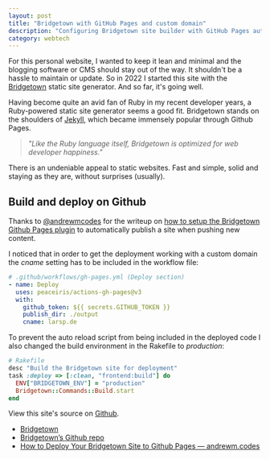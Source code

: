 ```yaml
---
layout: post
title: "Bridgetown with GitHub Pages and custom domain"
description: "Configuring Bridgetown site builder with GitHub Pages auto-deployment."
category: webtech
---
```


For this personal website, I wanted to keep it lean and minimal and the blogging software or CMS should stay out of the way. It shouldn't be a hassle to maintain or update. So in 2022 I started this site with the [Bridgetown](https://www.bridgetownrb.com/) static site generator. And so far, it's going well.

Having become quite an avid fan of Ruby in my recent developer years, a Ruby-powered static site generator seems a good fit. Bridgetown stands on the shoulders of [Jekyll](https://jekyllrb.com/), which became immensely popular through Github Pages.

> _"Like the Ruby language itself, Bridgetown is optimized for web developer happiness."_

There is an undeniable appeal to static websites. Fast and simple, solid and staying as they are, without surprises (usually).

## Build and deploy on Github

Thanks to [@andrewmcodes](https://ruby.social/@andrewmcodes/) for the writeup on [how to setup the Bridgetown Github Pages plugin](https://andrewm.codes/deploy-bridgetown-to-github-pages/) to automatically publish a site when pushing new content.

I noticed that in order to get the deployment working with a custom domain the _cname_ setting has to be included in the workflow file:

```yaml
# .github/workflows/gh-pages.yml (Deploy section)
- name: Deploy
  uses: peaceiris/actions-gh-pages@v3
  with:
    github_token: ${{ secrets.GITHUB_TOKEN }}
    publish_dir: ./output
    cname: larsp.de
```

To prevent the auto reload script from being included in the deployed code I also changed the build environment in the Rakefile to _production_:

```ruby
# Rakefile
desc "Build the Bridgetown site for deployment"
task :deploy => [:clean, "frontend:build"] do
  ENV["BRIDGETOWN_ENV"] = "production"
  Bridgetown::Commands::Build.start
end
```

View this site's source on [Github](https://github.com/lape/larsp-website/).

- [Bridgetown](https://www.bridgetownrb.com/)
- [Bridgetown’s Github repo](https://github.com/bridgetownrb/bridgetown/)
- [How to Deploy Your Bridgetown Site to Github Pages — andrewm.codes](https://andrewm.codes/deploy-bridgetown-to-github-pages/)
